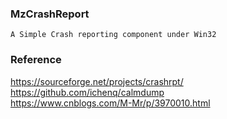 ### MzCrashReport

`A Simple Crash reporting component under Win32`

### Reference

https://sourceforge.net/projects/crashrpt/
<br>https://github.com/ichenq/calmdump
<br>https://www.cnblogs.com/M-Mr/p/3970010.html
